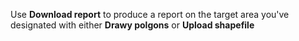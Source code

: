 Use **Download report** to produce a report on the target area you've designated
with either **Drawy polgons** or **Upload shapefile**
